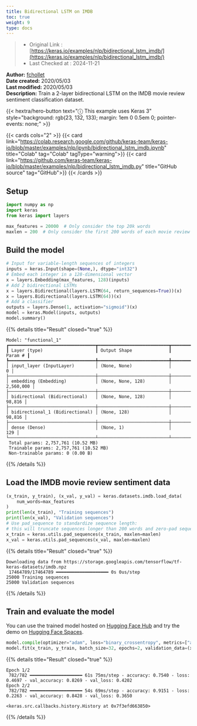 ```yaml
---
title: Bidirectional LSTM on IMDB
toc: true
weight: 9
type: docs
---
```


> - Original Link : [https://keras.io/examples/nlp/bidirectional_lstm_imdb/](https://keras.io/examples/nlp/bidirectional_lstm_imdb/)
> - Last Checked at : 2024-11-21

**Author:** [fchollet](https://twitter.com/fchollet)  
**Date created:** 2020/05/03  
**Last modified:** 2020/05/03  
**Description:** Train a 2-layer bidirectional LSTM on the IMDB movie review sentiment classification dataset.

{{< hextra/hero-button
    text="ⓘ This example uses Keras 3"
    style="background: rgb(23, 132, 133); margin: 1em 0 0.5em 0; pointer-events: none;" >}}

{{< cards cols="2" >}}
{{< card link="https://colab.research.google.com/github/keras-team/keras-io/blob/master/examples/nlp/ipynb/bidirectional_lstm_imdb.ipynb" title="Colab" tag="Colab" tagType="warning">}}
{{< card link="https://github.com/keras-team/keras-io/blob/master/examples/nlp/bidirectional_lstm_imdb.py" title="GitHub source" tag="GitHub">}}
{{< /cards >}}

## Setup

```python
import numpy as np
import keras
from keras import layers

max_features = 20000  # Only consider the top 20k words
maxlen = 200  # Only consider the first 200 words of each movie review
```

## Build the model

```python
# Input for variable-length sequences of integers
inputs = keras.Input(shape=(None,), dtype="int32")
# Embed each integer in a 128-dimensional vector
x = layers.Embedding(max_features, 128)(inputs)
# Add 2 bidirectional LSTMs
x = layers.Bidirectional(layers.LSTM(64, return_sequences=True))(x)
x = layers.Bidirectional(layers.LSTM(64))(x)
# Add a classifier
outputs = layers.Dense(1, activation="sigmoid")(x)
model = keras.Model(inputs, outputs)
model.summary()
```

{{% details title="Result" closed="true" %}}

```plain
Model: "functional_1"
┏━━━━━━━━━━━━━━━━━━━━━━━━━━━━━━━━━┳━━━━━━━━━━━━━━━━━━━━━━━━━━━┳━━━━━━━━━━━━┓
┃ Layer (type)                    ┃ Output Shape              ┃    Param # ┃
┡━━━━━━━━━━━━━━━━━━━━━━━━━━━━━━━━━╇━━━━━━━━━━━━━━━━━━━━━━━━━━━╇━━━━━━━━━━━━┩
│ input_layer (InputLayer)        │ (None, None)              │          0 │
├─────────────────────────────────┼───────────────────────────┼────────────┤
│ embedding (Embedding)           │ (None, None, 128)         │  2,560,000 │
├─────────────────────────────────┼───────────────────────────┼────────────┤
│ bidirectional (Bidirectional)   │ (None, None, 128)         │     98,816 │
├─────────────────────────────────┼───────────────────────────┼────────────┤
│ bidirectional_1 (Bidirectional) │ (None, 128)               │     98,816 │
├─────────────────────────────────┼───────────────────────────┼────────────┤
│ dense (Dense)                   │ (None, 1)                 │        129 │
└─────────────────────────────────┴───────────────────────────┴────────────┘
 Total params: 2,757,761 (10.52 MB)
 Trainable params: 2,757,761 (10.52 MB)
 Non-trainable params: 0 (0.00 B)
```

{{% /details %}}

## Load the IMDB movie review sentiment data

```python
(x_train, y_train), (x_val, y_val) = keras.datasets.imdb.load_data(
    num_words=max_features
)
print(len(x_train), "Training sequences")
print(len(x_val), "Validation sequences")
# Use pad_sequence to standardize sequence length:
# this will truncate sequences longer than 200 words and zero-pad sequences shorter than 200 words.
x_train = keras.utils.pad_sequences(x_train, maxlen=maxlen)
x_val = keras.utils.pad_sequences(x_val, maxlen=maxlen)
```

{{% details title="Result" closed="true" %}}

```plain
Downloading data from https://storage.googleapis.com/tensorflow/tf-keras-datasets/imdb.npz
 17464789/17464789 ━━━━━━━━━━━━━━━━━━━━ 0s 0us/step
25000 Training sequences
25000 Validation sequences
```

{{% /details %}}

## Train and evaluate the model

You can use the trained model hosted on [Hugging Face Hub](https://huggingface.co/keras-io/bidirectional-lstm-imdb) and try the demo on [Hugging Face Spaces](https://huggingface.co/spaces/keras-io/bidirectional_lstm_imdb).

```python
model.compile(optimizer="adam", loss="binary_crossentropy", metrics=["accuracy"])
model.fit(x_train, y_train, batch_size=32, epochs=2, validation_data=(x_val, y_val))
```

{{% details title="Result" closed="true" %}}

```plain
Epoch 1/2
 782/782 ━━━━━━━━━━━━━━━━━━━━ 61s 75ms/step - accuracy: 0.7540 - loss: 0.4697 - val_accuracy: 0.8269 - val_loss: 0.4202
Epoch 2/2
 782/782 ━━━━━━━━━━━━━━━━━━━━ 54s 69ms/step - accuracy: 0.9151 - loss: 0.2263 - val_accuracy: 0.8428 - val_loss: 0.3650

<keras.src.callbacks.history.History at 0x7f3efd663850>
```

{{% /details %}}
